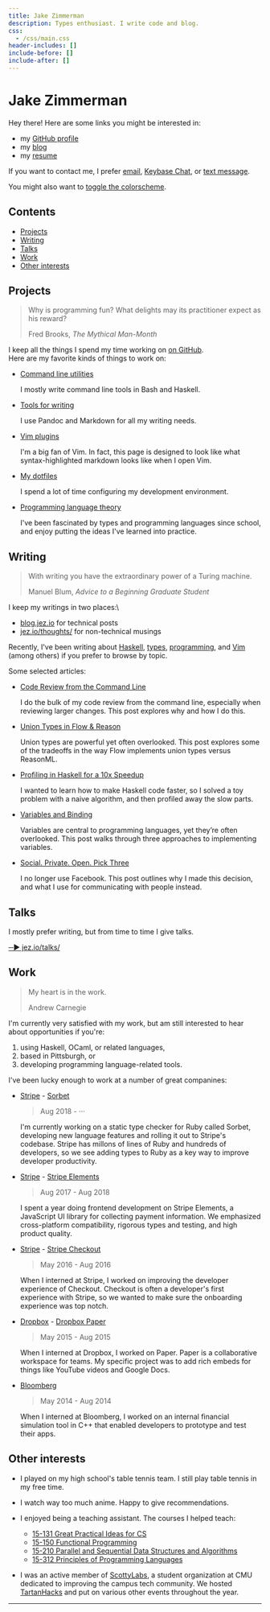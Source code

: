 ```yaml
---
title: Jake Zimmerman
description: Types enthusiast. I write code and blog.
css:
  - /css/main.css
header-includes: []
include-before: []
include-after: []
---
```


# Jake Zimmerman

Hey there! Here are some links you might be interested in:

- my [GitHub profile](https://github.com/jez)
- my [blog](http://blog.jez.io)
- my [resume](/resume/)

If you want to contact me, I prefer [email](mailto:jake@zimmerman.io), [Keybase
Chat](https://keybase.io/jez_), or [text message][on-leaving-facebook].

You might also want to <a href="#" id="toggle-theme">toggle the colorscheme</a>.

<!-- START doctoc generated TOC please keep comment here to allow auto update -->
<!-- DON'T EDIT THIS SECTION, INSTEAD RE-RUN doctoc TO UPDATE -->
## Contents

- [Projects](#projects)
- [Writing](#writing)
- [Talks](#talks)
- [Work](#work)
- [Other interests](#other-interests)

<!-- END doctoc generated TOC please keep comment here to allow auto update -->


## Projects

> Why is programming fun? What delights may its practitioner expect as his
> reward?
>
> Fred Brooks, _The Mythical Man-Month_

I keep all the things I spend my time working on [on GitHub].\
Here are my favorite kinds of things to work on:

- [Command line utilities][topic:cli]

  I mostly write command line tools in Bash and Haskell.

- [Tools for writing][topic:writing]

  I use Pandoc and Markdown for all my writing needs.

- [Vim plugins][topic:vim]

  I'm a big fan of Vim. In fact, this page is designed to look like what
  syntax-highlighted markdown looks like when I open Vim.

- [My dotfiles][topic:config]

  I spend a lot of time configuring my development environment.

- [Programming language theory][topic:plt]

  I've been fascinated by types and programming languages since school, and
  enjoy putting the ideas I've learned into practice.

[on GitHub]: https://github.com/search?p=2&q=user%3Ajez+fork%3Atrue+topics%3A%3E0&type=Repositories
[topic:vim]: https://github.com/search?q=user%3Ajez+fork%3Atrue+topic%3Avim&type=Repositories
[topic:cli]: https://github.com/search?q=user%3Ajez+fork%3Atrue+topic%3Acli&type=Repositories
[topic:writing]: https://github.com/search?p=1&q=user%3Ajez+fork%3Atrue+topic%3Awriting&type=Repositories
[topic:config]: https://github.com/search?q=user%3Ajez+fork%3Atrue+topic%3Aconfig&type=Repositories
[topic:plt]: https://github.com/search?q=user%3Ajez+fork%3Atrue+topic%3Aplt&type=Repositories&o=desc&s=updated


## Writing

> With writing you have the extraordinary power of a Turing machine.
>
> Manuel Blum, _Advice to a Beginning Graduate Student_

I keep my writings in two places:\

- [blog.jez.io] for technical posts
- [jez.io/thoughts/] for non-technical musings

Recently, I've been writing about [Haskell][blog-haskell], [types][blog-types],
[programming][blog-programming], and [Vim][blog-vim] (among others) if you
prefer to browse by topic.

Some selected articles:

- [Code Review from the Command Line]

  I do the bulk of my code review from the command line, especially when
  reviewing larger changes. This post explores why and how I do this.

- [Union Types in Flow & Reason]

  Union types are powerful yet often overlooked. This post explores some of the
  tradeoffs in the way Flow implements union types versus ReasonML.

- [Profiling in Haskell for a 10x Speedup]

  I wanted to learn how to make Haskell code faster, so I solved a toy problem
  with a naive algorithm, and then profiled away the slow parts.

- [Variables and Binding]

  Variables are central to programming languages, yet they’re often overlooked.
  This post walks through three approaches to implementing variables.

- [Social. Private. Open. Pick Three][on-leaving-facebook]

  I no longer use Facebook. This post outlines why I made this decision, and
  what I use for communicating with people instead.

[blog.jez.io]: https://blog.jez.io
[jez.io/thoughts/]: https://jez.io/thoughts/

[blog-haskell]: https://blog.jez.io/categories/#haskell
[blog-types]: https://blog.jez.io/categories/#types
[blog-programming]: https://blog.jez.io/categories/#programming
[blog-vim]: https://blog.jez.io/categories/#vim

[Code Review from the Command Line]: https://blog.jez.io/cli-code-review/
[Union Types in Flow & Reason]: https://blog.jez.io/union-types-flow-reason/
[Profiling in Haskell for a 10x Speedup]: https://blog.jez.io/profiling-in-haskell/
[Variables and Binding]: https://blog.jez.io/variables-and-binding/
[on-leaving-facebook]: https://jez.io/thoughts/on-leaving-facebook/


## Talks

I mostly prefer writing, but from time to time I give talks.

[─▶ jez.io/talks/](https://jez.io/talks/)


## Work

> My heart is in the work.
>
> Andrew Carnegie

I'm currently very satisfied with my work, but am still interested to hear about
opportunities if you're:

1.  using Haskell, OCaml, or related languages,
2.  based in Pittsburgh, or
3.  developing programming language-related tools.

I've been lucky enough to work at a number of great companines:

- [Stripe] - [Sorbet]

  > Aug 2018 - ···

  I'm currently working on a static type checker for Ruby called Sorbet,
  developing new language features and rolling it out to Stripe's codebase.
  Stripe has millons of lines of Ruby and hundreds of developers, so we see
  adding types to Ruby as a key way to improve developer productivity.

- [Stripe] - [Stripe Elements]

  > Aug 2017 - Aug 2018

  I spent a year doing frontend development on Stripe Elements, a JavaScript
  UI library for collecting payment information. We emphasized cross-platform
  compatibility, rigorous types and testing, and high product quality.

- [Stripe] - [Stripe Checkout]

  > May 2016 - Aug 2016

  When I interned at Stripe, I worked on improving the developer experience of
  Checkout. Checkout is often a developer's first experience with Stripe, so we
  wanted to make sure the onboarding experience was top notch.

- [Dropbox] - [Dropbox Paper]

  > May 2015 - Aug 2015

  When I interned at Dropbox, I worked on Paper. Paper is a collaborative
  workspace for teams. My specific project was to add rich embeds for things
  like YouTube videos and Google Docs.

- [Bloomberg]

  > May 2014 - Aug 2014

  When I interned at Bloomberg, I worked on an internal financial simulation
  tool in C++ that enabled developers to prototype and test their apps.

[Stripe]: https://stripe.com/
[Sorbet]: https://sorbet.org
[Stripe Elements]: https://stripe.com/elements
[Stripe Checkout]: https://stripe.com/checkout
[Dropbox]: https://www.dropbox.com
[Dropbox Paper]: https://paper.dropbox.com
[Bloomberg]: http://www.bloomberg.com/

## Other interests

- I played on my high school's table tennis team. I still play table tennis in
  my free time.

- I watch way too much anime. Happy to give recommendations.

- I enjoyed being a teaching assistant. The courses I helped teach:

  - [15-131 Great Practical Ideas for CS][131]
  - [15-150 Functional Programming][150]
  - [15-210 Parallel and Sequential Data Structures and Algorithms][210]
  - [15-312 Principles of Programming Languages][312]

- I was an active member of [ScottyLabs], a student organization at CMU
  dedicated to improving the campus tech community. We hosted [TartanHacks] and
  put on various other events throughout the year.

[131]: https://www.cs.cmu.edu/~15131/
[150]: http://www.cs.cmu.edu/~15150/
[210]: http://www.cs.cmu.edu/~15210/
[312]: https://www.cs.cmu.edu/~rwh/courses/ppl/

[ScottyLabs]: https://scottylabs.org/
[TartanHacks]: https://tartanhacks.com/

- - -
